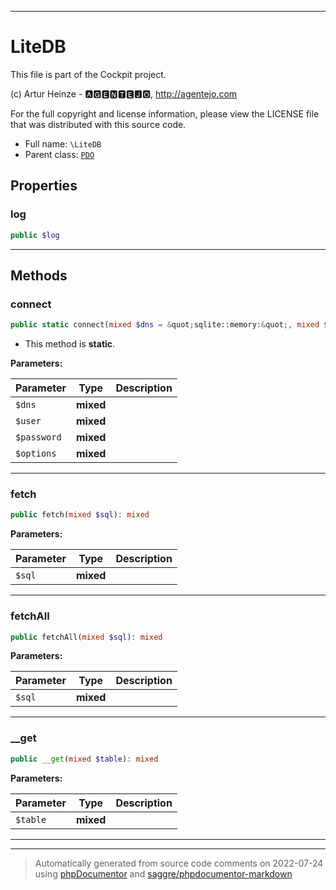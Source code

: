 ***

# LiteDB

This file is part of the Cockpit project.

(c) Artur Heinze - 🅰🅶🅴🅽🆃🅴🅹🅾, http://agentejo.com

For the full copyright and license information, please view the LICENSE
file that was distributed with this source code.

* Full name: `\LiteDB`
* Parent class: [`PDO`](./PDO.md)



## Properties


### log



```php
public $log
```






***

## Methods


### connect



```php
public static connect(mixed $dns = &quot;sqlite::memory:&quot;, mixed $user = null, mixed $password = null, mixed $options = []): mixed
```



* This method is **static**.




**Parameters:**

| Parameter | Type | Description |
|-----------|------|-------------|
| `$dns` | **mixed** |  |
| `$user` | **mixed** |  |
| `$password` | **mixed** |  |
| `$options` | **mixed** |  |




***

### fetch



```php
public fetch(mixed $sql): mixed
```








**Parameters:**

| Parameter | Type | Description |
|-----------|------|-------------|
| `$sql` | **mixed** |  |




***

### fetchAll



```php
public fetchAll(mixed $sql): mixed
```








**Parameters:**

| Parameter | Type | Description |
|-----------|------|-------------|
| `$sql` | **mixed** |  |




***

### __get



```php
public __get(mixed $table): mixed
```








**Parameters:**

| Parameter | Type | Description |
|-----------|------|-------------|
| `$table` | **mixed** |  |




***


***
> Automatically generated from source code comments on 2022-07-24 using [phpDocumentor](http://www.phpdoc.org/) and [saggre/phpdocumentor-markdown](https://github.com/Saggre/phpDocumentor-markdown)

